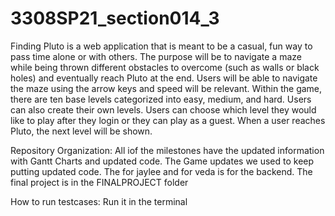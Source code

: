 # 3308SP21_section014_3
Finding Pluto is a web application that is meant to be a casual, fun way to pass time alone or with others. The purpose will be to navigate a maze while being thrown different obstacles to overcome (such as walls or black holes) and eventually reach Pluto at the end. Users will be able to navigate the maze using the arrow keys and speed will be relevant. Within the game, there are ten base levels categorized into easy, medium, and hard. Users can also create their own levels. Users can choose which level they would like to play after they login or they can play as a guest. When a user reaches Pluto, the next level will be shown.


Repository Organization:
All iof the milestones have the updated information with Gantt Charts and updated code. The Game updates we used to keep putting updated code. The for jaylee and for veda is for the backend. The final project is in the FINALPROJECT folder

How to run testcases:
Run it in the terminal
